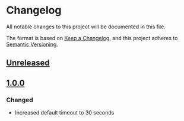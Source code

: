 # Changelog

All notable changes to this project will be documented in this file.

The format is based on [Keep a Changelog](https://keepachangelog.com/en/1.0.0/),
and this project adheres to [Semantic Versioning](https://semver.org/spec/v2.0.0.html).

## [Unreleased](https://github.com/mll-lab/laravel-db-ready/compare/v1.0.0...master)

## [1.0.0](https://github.com/mll-lab/laravel-db-ready/compare/v0.1.0...v1.0.0)

### Changed

- Increased default timeout to 30 seconds

